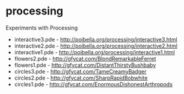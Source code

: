 processing
==========

Experiments with Processing

* interactive3.pde - http://poibella.org/processing/interactive3.html
* interactive2.pde - http://poibella.org/processing/interactive2.html
* interactive1.pde - http://poibella.org/processing/interactive1.html
* flowers2.pde - http://gfycat.com/BlondRemarkableFerret
* flowers1.pde - http://gfycat.com/DistantThirstyBushbaby
* circles3.pde - http://gfycat.com/TameCreamyBadger
* circles2.pde - http://gfycat.com/SharpRapidBobwhite
* circles1.pde - http://gfycat.com/EnormousDishonestArthropods
